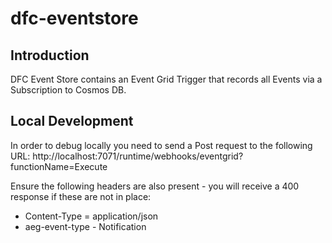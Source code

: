 # dfc-eventstore

## Introduction

DFC Event Store contains an Event Grid Trigger that records all Events via a Subscription to Cosmos DB.

## Local Development

In order to debug locally you need to send a Post request to the following URL:
http://localhost:7071/runtime/webhooks/eventgrid?functionName=Execute

Ensure the following headers are also present - you will receive a 400 response if these are not in place:
- Content-Type = application/json
- aeg-event-type - Notification